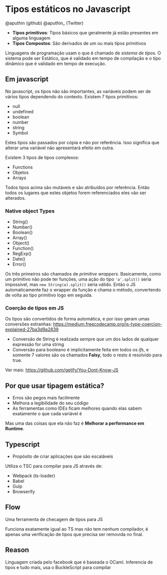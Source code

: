 # Tipos estáticos no Javascript

@aputhin (github)
@aputhin_ (Twitter)

- **Tipos primitivos**: Tipos básicos que geralmente já estão presentes em alguma linguagem
- **Tipos Compostos**: São derivados de um ou mais tipos primitivos

Linguagens de programação usam o que é chamado de _sistema de tipos_. O sistema pode ser Estático, que é validado em tempo de compilação e o tipo
dinâmico que é validado em tempo de execução.

## Em javascript

No javascript, os tipos não são importantes, as variáveis podem ser de vários tipos dependendo do contexto. Existem 7 tipos primitivos:

- null
- undefined
- boolean
- number
- string
- Symbol

Estes tipos são passados por cópia e não por referência. Isso significa que alterar uma variável não apresentará efeito em outra.

Existem 3 tipos de tipos complexos:

- Functions
- Objetos
- Arrays

Todos tipos acima são mutáveis e são atribuídos por referência. Então todos os lugares que estes objetos forem referenciados eles vão ser alterados.

### Native object Types

- String()
- Number()
- Boolean()
- Array()
- Object()
- Function()
- RegExp()
- Date()
- Error()

Os três primeiros são chamados de _primitive wrappers_. Basicamente, como um primitivo não pode ter funções, uma ação do tipo `'a'.split()` seria
impossível, mas `new String(a).split()` seria válido. Então o JS automaticamente faz o wrapper da função e chama o método, convertendo de volta ao
tipo primitivo logo em seguida.

### Coerção de tipos em JS

Os tipos são convertidos de forma automática, e por isso geram umas conversões estranhas: https://medium.freecodecamp.org/js-type-coercion-explained-27ba3d9a2839

- Conversão de String é realizada sempre que um dos lados de qualquer expressão for uma string
- Conversão para booleano é implicitamente feita em todos os _ifs_, e somente 7 valores são os chamados __Falsy__, todo o resto é resolvido para true.

Ver mais: https://github.com/getify/You-Dont-Know-JS

## Por que usar tipagem estática?

- Erros são pegos mais facilmente
- Melhora a legibilidade do seu código
- As ferramentas como IDEs ficam melhores quando elas sabem exatamente o que cada variável é

Mas uma das coisas que ela não faz é __Melhorar a performance em Runtime__.

## Typescript

- Propósito de criar aplicações que são escaláveis

Utiliza o TSC para compilar para JS através de:

- Webpack (ts-loader)
- Babel
- Gulp
- Browserify

## Flow

Uma ferramenta de checagem de tipos para JS

Funciona exatamente igual ao TS mas não tem nenhum compilador, é apenas uma verificação de tipos que precisa ser removida no final.

## Reason

Linguagem criada pelo facebook que é baseada o OCaml. Inferencia de tipos e tudo mais, usa o BuckleScript para compilar
